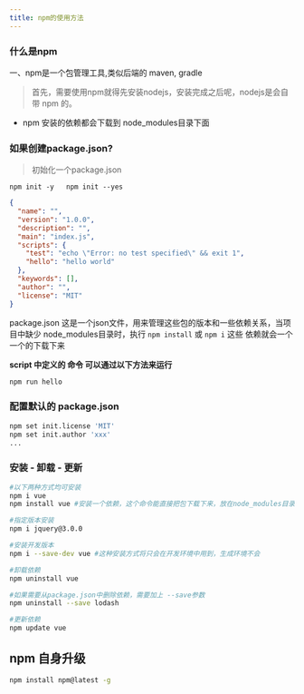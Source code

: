 ```yaml
---
title: npm的使用方法
---
```


### 什么是npm
一、npm是一个包管理工具,类似后端的 maven, gradle

> 首先，需要使用npm就得先安装nodejs，安装完成之后呢，nodejs是会自带 npm 的。

- npm 安装的依赖都会下载到 node_modules目录下面

### 如果创建package.json?

> 初始化一个package.json

```shell
npm init -y   npm init --yes 
```

```json
{
  "name": "",
  "version": "1.0.0",
  "description": "",
  "main": "index.js",
  "scripts": {
    "test": "echo \"Error: no test specified\" && exit 1",
    "hello": "hello world"
  },
  "keywords": [],
  "author": "",
  "license": "MIT"
}
```

package.json 这是一个json文件，用来管理这些包的版本和一些依赖关系，当项目中缺少 node_modules目录时，执行 `npm install` 或 `npm i` 这些 依赖就会一个一个的下载下来

**script 中定义的 命令 可以通过以下方法来运行**

```bash
npm run hello
```

### 配置默认的 package.json

```bash
npm set init.license 'MIT'
npm set init.author 'xxx'
...
```

### 安装 - 卸载 - 更新

```bash
#以下两种方式均可安装
npm i vue   
npm install vue #安装一个依赖，这个命令能直接把包下载下来，放在node_modules目录下

#指定版本安装
npm i jquery@3.0.0

#安装开发版本
npm i --save-dev vue #这种安装方式将只会在开发环境中用到，生成环境不会

#卸载依赖
npm uninstall vue 

#如果需要从package.json中删除依赖，需要加上 --save参数
npm uninstall --save lodash

#更新依赖
npm update vue

```

## npm 自身升级

```bash
npm install npm@latest -g
```
